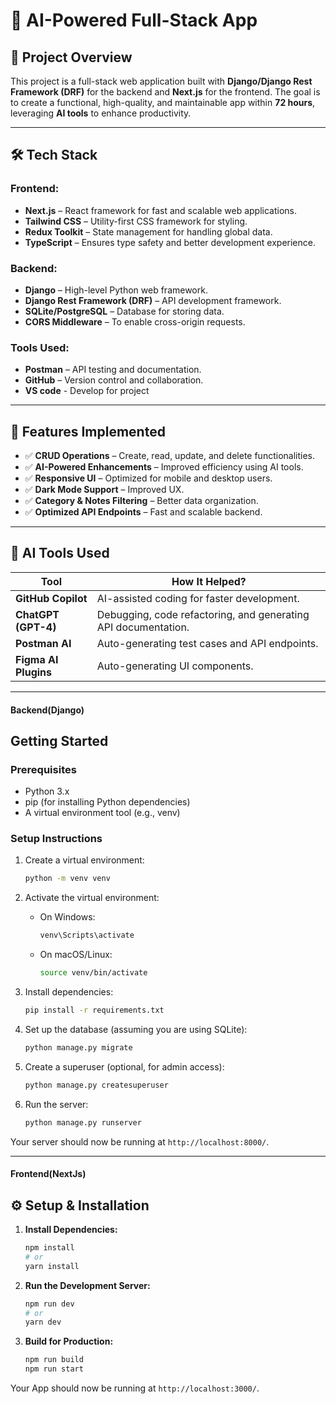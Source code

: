 # 📝 AI-Powered Full-Stack App

## 🚀 Project Overview
This project is a full-stack web application built with **Django/Django Rest Framework (DRF)** for the backend and **Next.js** for the frontend. The goal is to create a functional, high-quality, and maintainable app within **72 hours**, leveraging **AI tools** to enhance productivity.

---

## 🛠️ Tech Stack

### **Frontend:**
- **Next.js** – React framework for fast and scalable web applications.
- **Tailwind CSS** – Utility-first CSS framework for styling.
- **Redux Toolkit** – State management for handling global data.
- **TypeScript** – Ensures type safety and better development experience.

### **Backend:**
- **Django** – High-level Python web framework.
- **Django Rest Framework (DRF)** – API development framework.
- **SQLite/PostgreSQL** – Database for storing data.
- **CORS Middleware** – To enable cross-origin requests.

### **Tools Used:**
- **Postman** – API testing and documentation.
- **GitHub** – Version control and collaboration.
- **VS code** - Develop for project

---

## 📌 Features Implemented

- ✅ **CRUD Operations** – Create, read, update, and delete functionalities.
- ✅ **AI-Powered Enhancements** – Improved efficiency using AI tools.
- ✅ **Responsive UI** – Optimized for mobile and desktop users.
- ✅ **Dark Mode Support** – Improved UX.
- ✅ **Category & Notes Filtering** – Better data organization.
- ✅ **Optimized API Endpoints** – Fast and scalable backend.

---

## 🧠 AI Tools Used

| Tool | How It Helped? |
|------|--------------|
| **GitHub Copilot** | AI-assisted coding for faster development. |
| **ChatGPT (GPT-4)** | Debugging, code refactoring, and generating API documentation. |
| **Postman AI** | Auto-generating test cases and API endpoints. |
| **Figma AI Plugins** | Auto-generating UI components. |

---

#### Backend(Django)

## Getting Started

### Prerequisites

- Python 3.x
- pip (for installing Python dependencies)
- A virtual environment tool (e.g., venv)

### Setup Instructions

1. Create a virtual environment:

    ```bash
    python -m venv venv
    ```

2. Activate the virtual environment:

    - On Windows:

      ```bash
      venv\Scripts\activate
      ```

    - On macOS/Linux:

      ```bash
      source venv/bin/activate
      ```

3. Install dependencies:

    ```bash
    pip install -r requirements.txt
    ```

4. Set up the database (assuming you are using SQLite):

    ```bash
    python manage.py migrate
    ```

5. Create a superuser (optional, for admin access):

    ```bash
    python manage.py createsuperuser
    ```

6. Run the server:

    ```bash
    python manage.py runserver
    ```

Your server should now be running at `http://localhost:8000/`.

------

#### Frontend(NextJs)
## ⚙️ Setup & Installation

1. **Install Dependencies:**
   ```sh
   npm install
   # or
   yarn install
   ```

2. **Run the Development Server:**
   ```sh
   npm run dev
   # or
   yarn dev
   ```
3. **Build for Production:**
   ```sh
   npm run build
   npm run start
   ```

Your App should now be running at `http://localhost:3000/`.